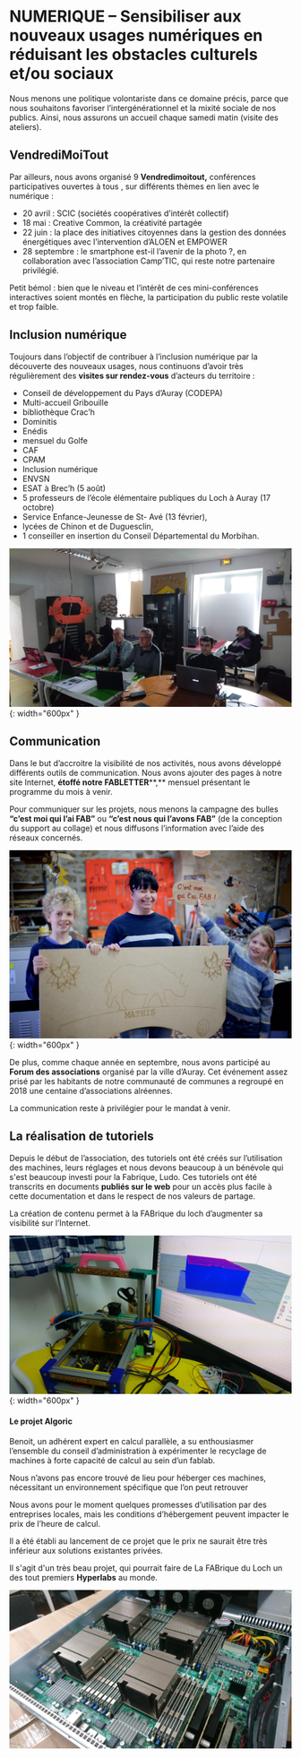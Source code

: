 # NUMERIQUE – Sensibiliser aux nouveaux usages numériques en réduisant les obstacles culturels et/ou sociaux

Nous menons une politique volontariste dans ce domaine précis, parce que nous souhaitons favoriser l’intergénérationnel et la mixité sociale de nos publics. Ainsi, nous assurons un accueil chaque samedi matin (visite des ateliers).

## VendrediMoiTout
Par ailleurs, nous avons organisé 9 **Vendredimoitout,** conférences participatives ouvertes à tous , sur différents thèmes en lien avec le numérique :

- 20 avril : SCIC (sociétés coopératives d’intérêt collectif)
- 18 mai : Creative Common, la créativité partagée
- 22 juin : la place des initiatives citoyennes dans la gestion des données énergétiques avec l’intervention d’ALOEN et EMPOWER
- 28 septembre : le smartphone est-il l’avenir de la photo ?, en collaboration avec l’association Camp’TIC, qui reste notre partenaire privilégié.

Petit bémol : bien que le niveau et l’intérêt de ces mini-conférences interactives soient montés en flèche, la participation du public reste volatile et trop faible.

## Inclusion numérique
Toujours dans l’objectif de contribuer à l’inclusion numérique par la découverte des nouveaux usages, nous continuons d’avoir très régulièrement des **visites sur rendez-vous** d’acteurs du territoire :

- Conseil de développement du Pays d’Auray (CODEPA)
- Multi-accueil Gribouille
- bibliothèque Crac’h
- Dominitis
- Enédis
- mensuel du Golfe
- CAF
- CPAM
- Inclusion numérique
- ENVSN
- ESAT à Brec’h (5 août)
- 5 professeurs de l’école élémentaire publiques du Loch à Auray (17 octobre)
- Service Enfance-Jeunesse de St- Avé (13 février),
- lycées de Chinon et de Duguesclin,
- 1 conseiller en insertion du Conseil Départemental du Morbihan.

![workshop](../images/WorkshopBlend.JPG){: width="600px" }

## Communication
Dans le but d’accroitre la visibilité de nos activités, nous avons développé différents outils de communication. Nous avons ajouter des pages à notre site Internet, **étoffé notre FABLETTER****,** mensuel présentant le programme du mois à venir.

Pour communiquer sur les projets, nous menons la campagne des bulles **“c’est moi qui l’ai FAB”** ou **“c’est nous qui l’avons FAB”** (de la conception du support au collage) et nous diffusons l’information avec l’aide des réseaux concernés.

![cmoifab](../images/RI10a.jpg){: width="600px" }

De plus, comme chaque année en septembre, nous avons participé au **Forum des associations** organisé par la ville d’Auray. Cet événement assez prisé par les habitants de notre communauté de communes a regroupé en 2018 une centaine d’associations alréennes.

La communication reste à privilégier pour le mandat à venir.

## La réalisation de tutoriels
Depuis le début de l’association, des tutoriels ont été créés sur l’utilisation des machines, leurs réglages et nous devons beaucoup à un bénévole qui s'est beaucoup investi pour la Fabrique, Ludo. Ces tutoriels ont été transcrits en documents **publiés sur le web** pour un accès plus facile à cette documentation et dans le respect de nos valeurs de partage.

La création de contenu permet à la FABrique du loch d’augmenter sa visibilité sur l’Internet.

![imp3d](../images/DSC_1375.JPG){: width="600px" }

#### Le projet Algoric
Benoit, un adhérent expert en calcul parallèle, a su enthousiasmer l’ensemble du conseil d’administration à expérimenter le recyclage de machines à forte capacité de calcul au sein d’un fablab.

Nous n’avons pas encore trouvé de lieu pour héberger ces machines, nécessitant un environnement spécifique que l’on peut retrouver

Nous avons pour le moment quelques promesses d’utilisation par des entreprises locales, mais les conditions d’hébergement peuvent impacter le prix de l’heure de calcul.

Il a été établi au lancement de ce projet que le prix ne saurait être très inférieur aux solutions existantes privées.

Il s'agit d'un très beau projet, qui pourrait faire de La FABrique du Loch un des tout premiers **Hyperlabs** au monde.

![hyperlab](../images/hyperlab.JPG)
